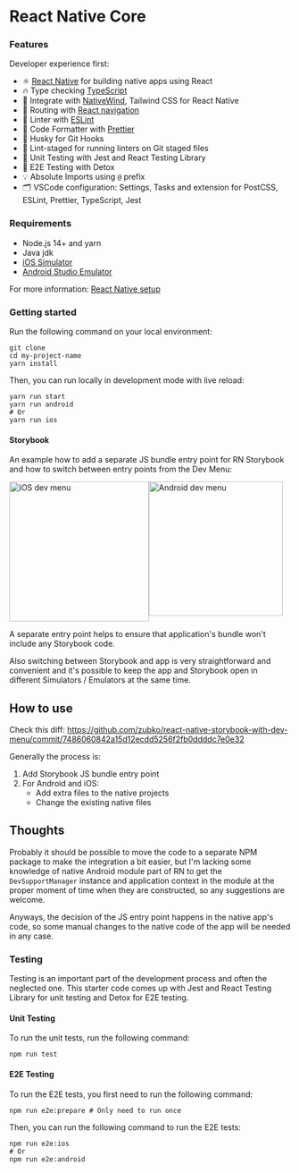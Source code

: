 # React Native Core

### Features

Developer experience first:

- ⚛️ [React Native](https://reactnative.dev) for building native apps using React
- 🔥 Type checking [TypeScript](https://www.typescriptlang.org)
- 💎 Integrate with [NativeWind](https://www.nativewind.dev), Tailwind CSS for React Native
- 📁 Routing with [React navigation](https://reactnavigation.org/)
- 📏 Linter with [ESLint](https://eslint.org)
- 💖 Code Formatter with [Prettier](https://prettier.io)
- 🦊 Husky for Git Hooks
- 🚫 Lint-staged for running linters on Git staged files
- 🦺 Unit Testing with Jest and React Testing Library
- 🧪 E2E Testing with Detox
- 💡 Absolute Imports using `@` prefix
- 🗂 VSCode configuration: Settings, Tasks and extension for PostCSS, ESLint, Prettier, TypeScript, Jest

### Requirements

- Node.js 14+ and yarn
- Java jdk
- [iOS Simulator](https://docs.expo.dev/workflow/ios-simulator/)
- [Android Studio Emulator](https://docs.expo.dev/workflow/android-studio-emulator/)

For more information: [React Native setup](https://reactnative.dev/docs/environment-setup)
### Getting started

Run the following command on your local environment:

```shell
git clone
cd my-project-name
yarn install
```

Then, you can run locally in development mode with live reload:

```shell
yarn run start
yarn run android
# Or
yarn run ios
```
#### Storybook 
An example how to add a separate JS bundle entry point for RN Storybook and how to switch between entry points from the Dev Menu:

<div style="display:flex;">

<img width="250" alt="iOS dev menu" src="https://user-images.githubusercontent.com/16039/232308884-0f015e13-afe1-47f4-b8ee-e888bf10d1e0.png">

<img width="240" alt="Android dev menu" src="https://user-images.githubusercontent.com/16039/232308885-3f8a66a1-5823-43ad-af46-0fa70ebb8ab0.png">

</div>

A separate entry point helps to ensure that application's bundle won't include any Storybook code.

Also switching between Storybook and app is very straightforward and convenient and it's possible to keep the app and Storybook open in different Simulators / Emulators at the same time.

## How to use

Check this diff:
https://github.com/zubko/react-native-storybook-with-dev-menu/commit/7486060842a15d12ecdd5256f2fb0ddddc7e0e32 

Generally the process is:
1. Add Storybook JS bundle entry point
2. For Android and iOS:
    * Add extra files to the native projects
    * Change the existing native files

## Thoughts

Probably it should be possible to move the code to a separate NPM package to make the integration a bit easier, but I'm lacking some knowledge of native Android module part of RN to get the `DevSupportManager` instance and application context in the module at the proper moment of time when they are constructed, so any suggestions are welcome. 

Anyways, the decision of the JS entry point happens in the native app's code, so some manual changes to the native code of the app will be needed in any case.
### Testing

Testing is an important part of the development process and often the neglected one. This starter code comes up with Jest and React Testing Library for unit testing and Detox for E2E testing.

#### Unit Testing

To run the unit tests, run the following command:

```shell
npm run test
```

#### E2E Testing

To run the E2E tests, you first need to run the following command:

```shell
npm run e2e:prepare # Only need to run once
```

Then, you can run the following command to run the E2E tests:

```shell
npm run e2e:ios
# Or
npm run e2e:android
```
